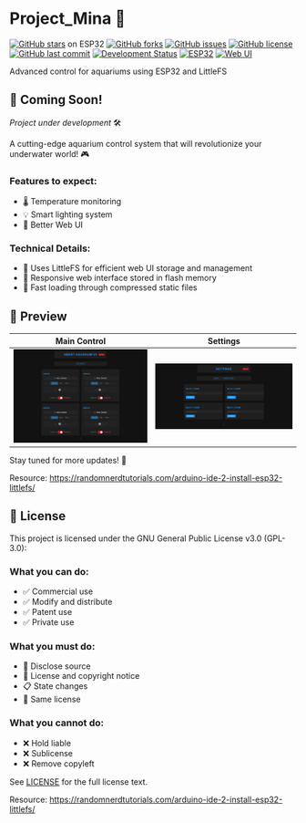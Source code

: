 # Project_Mina 🐠
[![GitHub stars](https://img.shields.io/github/stars/desiFish/Project_Mina)](https://github.com/desiFish/Project_Mina/stargazers) on ESP32
[![GitHub forks](https://img.shields.io/github/forks/desiFish/Project_Mina)](https://github.com/desiFish/Project_Mina/network)
[![GitHub issues](https://img.shields.io/github/issues/desiFish/Project_Mina)](https://github.com/desiFish/Project_Mina/issues)
[![GitHub license](https://img.shields.io/github/license/desiFish/Project_Mina)](https://github.com/desiFish/Project_Mina/blob/main/LICENSE)
[![GitHub last commit](https://img.shields.io/github/last-commit/desiFish/Project_Mina)](https://github.com/desiFish/Project_Mina/commits/main)
[![Development Status](https://img.shields.io/badge/status-in%20development-yellow)](https://github.com/desiFish/Project_Mina)
[![ESP32](https://img.shields.io/badge/device-ESP32-blue)](https://github.com/desiFish/Project_Mina)
[![Web UI](https://img.shields.io/badge/interface-Web%20UI-brightgreen)](https://github.com/desiFish/Project_Mina)

 Advanced control for aquariums using ESP32 and LittleFS

## 🌊 Coming Soon! 
_Project under development_ 🛠️

A cutting-edge aquarium control system that will revolutionize your underwater world! 🎮

### Features to expect:
- 🌡️ Temperature monitoring
- 💡 Smart lighting system
- 🤜 Better Web UI

### Technical Details:
- 💾 Uses LittleFS for efficient web UI storage and management
- 📱 Responsive web interface stored in flash memory
- 🔄 Fast loading through compressed static files

## 📱 Preview

| Main Control | Settings |
|-------------|----------|
| ![Main Control Page](/index.png) | ![Settings Page](/settings.png) |

Stay tuned for more updates! 🚀

Resource: https://randomnerdtutorials.com/arduino-ide-2-install-esp32-littlefs/

## 📜 License

This project is licensed under the GNU General Public License v3.0 (GPL-3.0):

### What you can do:
- ✅ Commercial use
- ✅ Modify and distribute
- ✅ Patent use
- ✅ Private use

### What you must do:
- 📢 Disclose source
- 📝 License and copyright notice
- 📋 State changes
- 🔄 Same license

### What you cannot do:
- ❌ Hold liable
- ❌ Sublicense
- ❌ Remove copyleft

See [LICENSE](LICENSE) for the full license text.

Resource: https://randomnerdtutorials.com/arduino-ide-2-install-esp32-littlefs/